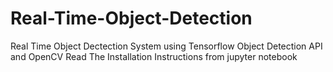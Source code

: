 # Real-Time-Object-Detection
Real Time Object Dectection System using Tensorflow Object Detection API and OpenCV
Read The Installation Instructions from jupyter notebook
